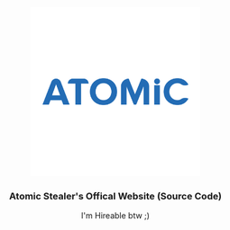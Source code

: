 <div align="center">
  <img src="https://github.com/atomic-stealer/Assets/raw/main/Atomic_Logo.png?raw=true" width="300" height="300">

### Atomic Stealer's Offical Website (Source Code)
I'm Hireable btw ;)
<div>
